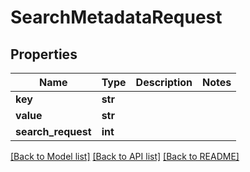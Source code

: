 # SearchMetadataRequest

## Properties
Name | Type | Description | Notes
------------ | ------------- | ------------- | -------------
**key** | **str** |  | 
**value** | **str** |  | 
**search_request** | **int** |  | 

[[Back to Model list]](../README.md#documentation-for-models) [[Back to API list]](../README.md#documentation-for-api-endpoints) [[Back to README]](../README.md)

